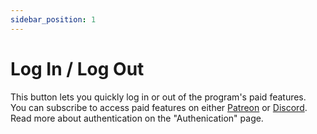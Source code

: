 ```yaml
---
sidebar_position: 1
---
```


# Log In / Log Out

This button lets you quickly log in or out of the program's paid features.  
You can subscribe to access paid features on either [Patreon](https://www.patreon.com/BlackJaxVR) or [Discord](https://discord.com/servers/the-content-cult-673733355950571531).  
Read more about authentication on the "Authenication" page.